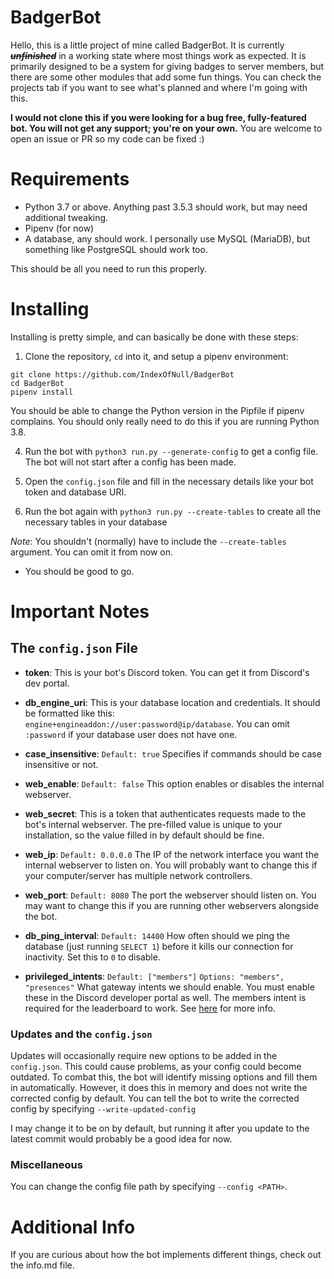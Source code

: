 # BadgerBot

Hello, this is a little project of mine called BadgerBot. It is currently ~~***unfinished***~~ in a working state where most things work as expected. It is primarily designed to be a system for giving badges to server members, but there are some other modules that add some fun things. You can check the projects tab if you want to see what's planned and where I'm going with this.

**I would not clone this if you were looking for a bug free, fully-featured bot. You will not get any support; you're on your own.**
You are welcome to open an issue or PR so my code can be fixed :)

# Requirements

* Python 3.7 or above. Anything past 3.5.3 should work, but may need additional tweaking.
* Pipenv (for now)
* A database, any should work. I personally use MySQL (MariaDB), but something like PostgreSQL should work too.

This should be all you need to run this properly.

# Installing

Installing is pretty simple, and can basically be done with these steps:

1. Clone the repository, `cd` into it, and setup a pipenv environment:

```
git clone https://github.com/IndexOfNull/BadgerBot
cd BadgerBot
pipenv install
```

You should be able to change the Python version in the Pipfile if pipenv complains. You should only really need to do this if you are running Python 3.8.

4. Run the bot with `python3 run.py --generate-config` to get a config file. The bot will not start after a config has been made.

5. Open the `config.json` file and fill in the necessary details like your bot token and database URI.

6. Run the bot again with `python3 run.py --create-tables` to create all the necessary tables in your database

*Note*: You shouldn't (normally) have to include the `--create-tables` argument. You can omit it from now on.

- You should be good to go.


# Important Notes

## The `config.json` File

*  **token**:
This is your bot's Discord token. You can get it from Discord's dev portal.

*  **db_engine_uri**:
This is your database location and credentials. It should be formatted like this: `engine+engineaddon://user:password@ip/database`. You can omit `:password` if your database user does not have one.

*  **case_insensitive**:
`Default: true`
Specifies if commands should be case insensitive or not.

*  **web_enable**:
`Default: false`
This option enables or disables the internal webserver.

*  **web_secret**:
This is a token that authenticates requests made to the bot's internal webserver. The pre-filled value is unique to your installation, so the value filled in by default should be fine.

*  **web_ip**:
`Default: 0.0.0.0`
The IP of the network interface you want the internal webserver to listen on. You will probably want to change this if your computer/server has multiple network controllers.

*  **web_port**:
`Default: 8080`
The port the webserver should listen on. You may want to change this if you are running other webservers alongside the bot.


*  **db_ping_interval**:
`Default: 14400`
How often should we ping the database (just running `SELECT 1`) before it kills our connection for inactivity. Set this to `0` to disable.

*  **privileged_intents**:
`Default: ["members"]`
`Options: "members", "presences"`
What gateway intents we should enable. You must enable these in the Discord developer portal as well. The members intent is required for the leaderboard to work. See [here](https://discordpy.readthedocs.io/en/latest/intents.html) for more info.

### Updates and the `config.json`

Updates will occasionally require new options to be added in the `config.json`. This could cause problems, as your config could become outdated. To combat this, the bot will identify missing options and fill them in automatically. However, it does this in memory and does not write the corrected config by default. You can tell the bot to write the corrected config by specifying `--write-updated-config`

I may change it to be on by default, but running it after you update to the latest commit would probably be a good idea for now.

### Miscellaneous

You can change the config file path by specifying `--config <PATH>`.

# Additional Info

If you are curious about how the bot implements different things, check out the info.md file.